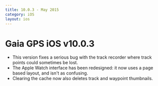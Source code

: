 ```yaml
---
title: 10.0.3 - May 2015
category: iOS
layout: ios
---
```


# Gaia GPS iOS v10.0.3

* This version fixes a serious bug with the track recorder where track points could sometimes be lost.
* The Apple Watch interface has been redesigned: it now uses a page based layout, and isn't as confusing.
* Clearing the cache now also deletes track and waypoint thumbnails.
